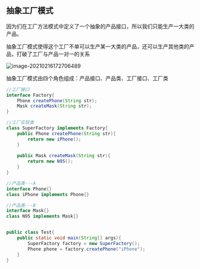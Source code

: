 ## 抽象工厂模式



因为们在工厂方法模式中定义了一个抽象的产品接口，所以我们只能生产一大类的产品。

抽象工厂模式使得这个工厂不单可以生产某一大类的产品，还可以生产其他类的产品，打破了工厂与产品一对一的关系



![image-20210216172706489](C:\Users\dingc\AppData\Roaming\Typora\typora-user-images\image-20210216172706489.png)



抽象工厂模式由四个角色组成：产品接口、产品类、工厂接口、工厂类

~~~java
//工厂接口
interface Factory{
    Phone createPhone(String str);
    Mask createMask(String str);
}

//工厂实现类
class SuperFactory implements Factory{
    public Phone createPhone(String str){
        return new iPhone();
    }
    
    public Mask createMask(String str){
        return new N95();
    }
}

//产品类---A
interface Phone{}
class iPhone implements Phone{}

//产品类---B
interface Mask{}
class N95 implements Mask{}


public class Test{
    public static void main(String[] args){
        SuperFactory factory = new SuperFactory();
        Phone phone = factory.createPhone("iPhone");
    }
}

~~~














